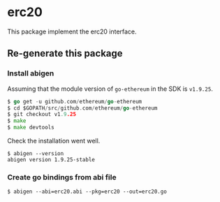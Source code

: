 # erc20
This package implement the erc20  interface.

## Re-generate this package

### Install abigen
Assuming that the module version of `go-ethereum` in the SDK is `v1.9.25`.
```go
$ go get -u github.com/ethereum/go-ethereum
$ cd $GOPATH/src/github.com/ethereum/go-ethereum
$ git checkout v1.9.25
$ make 
$ make devtools
```

Check the installation went well.
```
$ abigen --version
abigen version 1.9.25-stable
```

### Create go bindings from abi file
```shell
$ abigen --abi=erc20.abi --pkg=erc20 --out=erc20.go
```
